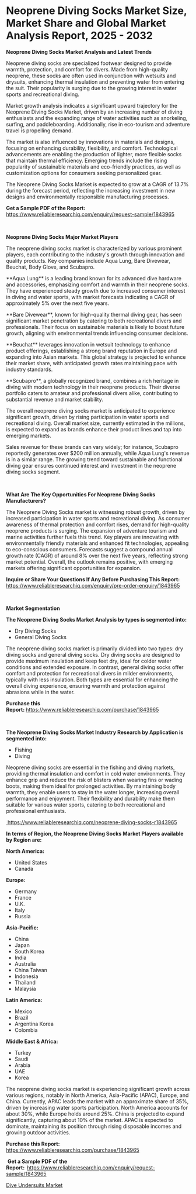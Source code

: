 <p><h1>Neoprene Diving Socks Market Size, Market Share and Global Market Analysis Report, 2025 - 2032</h1></p><p><strong>Neoprene Diving Socks Market Analysis and Latest Trends</strong></p>
<p><p>Neoprene diving socks are specialized footwear designed to provide warmth, protection, and comfort for divers. Made from high-quality neoprene, these socks are often used in conjunction with wetsuits and drysuits, enhancing thermal insulation and preventing water from entering the suit. Their popularity is surging due to the growing interest in water sports and recreational diving. </p><p>Market growth analysis indicates a significant upward trajectory for the Neoprene Diving Socks Market, driven by an increasing number of diving enthusiasts and the expanding range of water activities such as snorkeling, surfing, and paddleboarding. Additionally, rise in eco-tourism and adventure travel is propelling demand. </p><p>The market is also influenced by innovations in materials and designs, focusing on enhancing durability, flexibility, and comfort. Technological advancements are enabling the production of lighter, more flexible socks that maintain thermal efficiency. Emerging trends include the rising popularity of sustainable materials and eco-friendly practices, as well as customization options for consumers seeking personalized gear. </p><p>The Neoprene Diving Socks Market is expected to grow at a CAGR of 13.7% during the forecast period, reflecting the increasing investment in new designs and environmentally responsible manufacturing processes.</p></p>
<p><strong>Get a Sample PDF of the Report:&nbsp;</strong> <a href="https://www.reliableresearchiq.com/enquiry/request-sample/1843965?utm_campaign=2273&utm_medium=2&utm_source=Github&utm_content=ia&utm_term=06022025&utm_id=neoprene-diving-socks">https://www.reliableresearchiq.com/enquiry/request-sample/1843965</a></p>
<p>&nbsp;</p>
<p><strong>Neoprene Diving Socks Major Market Players</strong></p>
<p><p>The neoprene diving socks market is characterized by various prominent players, each contributing to the industry's growth through innovation and quality products. Key companies include Aqua Lung, Bare Divewear, Beuchat, Body Glove, and Scubapro.</p><p>**Aqua Lung** is a leading brand known for its advanced dive hardware and accessories, emphasizing comfort and warmth in their neoprene socks. They have experienced steady growth due to increased consumer interest in diving and water sports, with market forecasts indicating a CAGR of approximately 5% over the next five years.</p><p>**Bare Divewear**, known for high-quality thermal diving gear, has seen significant market penetration by catering to both recreational divers and professionals. Their focus on sustainable materials is likely to boost future growth, aligning with environmental trends influencing consumer decisions.</p><p>**Beuchat** leverages innovation in wetsuit technology to enhance product offerings, establishing a strong brand reputation in Europe and expanding into Asian markets. This global strategy is projected to enhance their market share, with anticipated growth rates maintaining pace with industry standards.</p><p>**Scubapro**, a globally recognized brand, combines a rich heritage in diving with modern technology in their neoprene products. Their diverse portfolio caters to amateur and professional divers alike, contributing to substantial revenue and market stability.</p><p>The overall neoprene diving socks market is anticipated to experience significant growth, driven by rising participation in water sports and recreational diving. Overall market size, currently estimated in the millions, is expected to expand as brands enhance their product lines and tap into emerging markets.</p><p>Sales revenue for these brands can vary widely; for instance, Scubapro reportedly generates over $200 million annually, while Aqua Lung's revenue is in a similar range. The growing trend toward sustainable and functional diving gear ensures continued interest and investment in the neoprene diving socks segment.</p></p>
<p>&nbsp;</p>
<p><strong>What Are The Key Opportunities For Neoprene Diving Socks Manufacturers?</strong></p>
<p><p>The Neoprene Diving Socks market is witnessing robust growth, driven by increased participation in water sports and recreational diving. As consumer awareness of thermal protection and comfort rises, demand for high-quality neoprene products is surging. The expansion of adventure tourism and marine activities further fuels this trend. Key players are innovating with environmentally friendly materials and enhanced fit technologies, appealing to eco-conscious consumers. Forecasts suggest a compound annual growth rate (CAGR) of around 8% over the next five years, reflecting strong market potential. Overall, the outlook remains positive, with emerging markets offering significant opportunities for expansion.</p></p>
<p><strong>Inquire or Share Your Questions If Any Before Purchasing This Report:</strong> <a href="https://www.reliableresearchiq.com/enquiry/pre-order-enquiry/1843965?utm_campaign=2273&utm_medium=2&utm_source=Github&utm_content=ia&utm_term=06022025&utm_id=neoprene-diving-socks">https://www.reliableresearchiq.com/enquiry/pre-order-enquiry/1843965</a></p>
<p>&nbsp;</p>
<p><strong>Market Segmentation</strong></p>
<p><strong>The Neoprene Diving Socks Market Analysis by types is segmented into:</strong></p>
<p><ul><li>Dry Diving Socks</li><li>General Diving Socks</li></ul></p>
<p><p>The neoprene diving socks market is primarily divided into two types: dry diving socks and general diving socks. Dry diving socks are designed to provide maximum insulation and keep feet dry, ideal for colder water conditions and extended exposure. In contrast, general diving socks offer comfort and protection for recreational divers in milder environments, typically with less insulation. Both types are essential for enhancing the overall diving experience, ensuring warmth and protection against abrasions while in the water.</p></p>
<p><strong>Purchase this Report:&nbsp;</strong><a href="https://www.reliableresearchiq.com/purchase/1843965?utm_campaign=2273&utm_medium=2&utm_source=Github&utm_content=ia&utm_term=06022025&utm_id=neoprene-diving-socks">https://www.reliableresearchiq.com/purchase/1843965</a></p>
<p>&nbsp;</p>
<p><strong>The Neoprene Diving Socks Market Industry Research by Application is segmented into:</strong></p>
<p><ul><li>Fishing</li><li>Diving</li></ul></p>
<p><p>Neoprene diving socks are essential in the fishing and diving markets, providing thermal insulation and comfort in cold water environments. They enhance grip and reduce the risk of blisters when wearing fins or wading boots, making them ideal for prolonged activities. By maintaining body warmth, they enable users to stay in the water longer, increasing overall performance and enjoyment. Their flexibility and durability make them suitable for various water sports, catering to both recreational and professional enthusiasts.</p></p>
<p><a href="https://www.reliableresearchiq.com/neoprene-diving-socks-r1843965?utm_campaign=2273&utm_medium=2&utm_source=Github&utm_content=ia&utm_term=06022025&utm_id=neoprene-diving-socks">&nbsp;https://www.reliableresearchiq.com/neoprene-diving-socks-r1843965</a></p>
<p><strong>In terms of Region, the Neoprene Diving Socks Market Players available by Region are:</strong></p>
<p>
    <p> <strong> North America: </strong>
        <ul>
            <li>United States</li>
            <li>Canada</li>
        </ul>
        </p> 
    <p> <strong> Europe: </strong>
        <ul>
            <li>Germany</li>
            <li>France</li>
            <li>U.K.</li>
            <li>Italy</li>
            <li>Russia</li>
        </ul>
        </p> 
    <p> <strong> Asia-Pacific: </strong>
        <ul>
            <li>China</li>
            <li>Japan</li>
            <li>South Korea</li>
            <li>India</li>
            <li>Australia</li>
            <li>China Taiwan</li>
            <li>Indonesia</li>
            <li>Thailand</li>
            <li>Malaysia</li>
        </ul>
        </p> 
    <p> <strong> Latin America: </strong>
        <ul>
            <li>Mexico</li>
            <li>Brazil</li>
            <li>Argentina Korea</li>
            <li>Colombia</li>
        </ul>
        </p> 
    <p> <strong> Middle East & Africa: </strong>
        <ul>
            <li>Turkey</li>
            <li>Saudi</li>
            <li>Arabia</li>
            <li>UAE</li>
            <li>Korea</li>
        </ul>
    </p>
    </p>
<p><p>The neoprene diving socks market is experiencing significant growth across various regions, notably in North America, Asia-Pacific (APAC), Europe, and China. Currently, APAC leads the market with an approximate share of 35%, driven by increasing water sports participation. North America accounts for about 30%, while Europe holds around 25%. China is projected to expand significantly, capturing about 10% of the market. APAC is expected to dominate, maintaining its position through rising disposable incomes and growing outdoor activities.</p></p>
<p><strong>Purchase this Report: </strong><a href="https://www.reliableresearchiq.com/purchase/1843965?utm_campaign=2273&utm_medium=2&utm_source=Github&utm_content=ia&utm_term=06022025&utm_id=neoprene-diving-socks">https://www.reliableresearchiq.com/purchase/1843965</a></p>
<p>&nbsp;<strong>Get a Sample PDF of the Report:&nbsp;&nbsp;</strong><a href="https://www.reliableresearchiq.com/enquiry/request-sample/1843965?utm_campaign=2273&utm_medium=2&utm_source=Github&utm_content=ia&utm_term=06022025&utm_id=neoprene-diving-socks">https://www.reliableresearchiq.com/enquiry/request-sample/1843965</a></p>
<p><strong></strong></p>
<p><p><a href="https://github.com/jeastefanowicz7816/Market-Research-Report-List-1/blob/main/dive-undersuits-market.md?utm_campaign=2273&utm_medium=2&utm_source=Github&utm_content=ia&utm_term=06022025&utm_id=neoprene-diving-socks">Dive Undersuits Market</a></p></p>